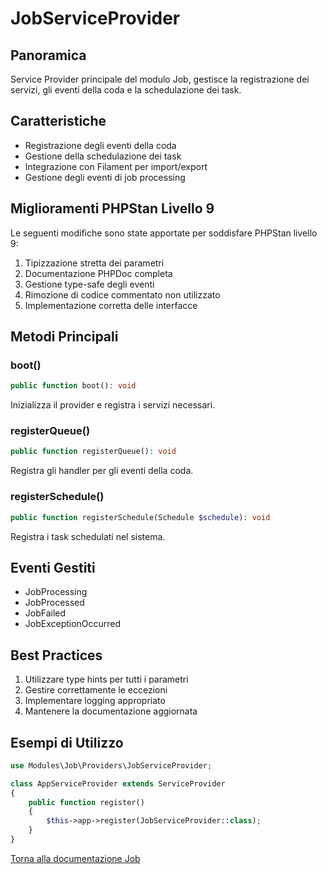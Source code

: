 # JobServiceProvider

## Panoramica
Service Provider principale del modulo Job, gestisce la registrazione dei servizi, gli eventi della coda e la schedulazione dei task.

## Caratteristiche
- Registrazione degli eventi della coda
- Gestione della schedulazione dei task
- Integrazione con Filament per import/export
- Gestione degli eventi di job processing

## Miglioramenti PHPStan Livello 9
Le seguenti modifiche sono state apportate per soddisfare PHPStan livello 9:

1. Tipizzazione stretta dei parametri
2. Documentazione PHPDoc completa
3. Gestione type-safe degli eventi
4. Rimozione di codice commentato non utilizzato
5. Implementazione corretta delle interfacce

## Metodi Principali

### boot()
```php
public function boot(): void
```
Inizializza il provider e registra i servizi necessari.

### registerQueue()
```php
public function registerQueue(): void
```
Registra gli handler per gli eventi della coda.

### registerSchedule()
```php
public function registerSchedule(Schedule $schedule): void
```
Registra i task schedulati nel sistema.

## Eventi Gestiti
- JobProcessing
- JobProcessed
- JobFailed
- JobExceptionOccurred

## Best Practices
1. Utilizzare type hints per tutti i parametri
2. Gestire correttamente le eccezioni
3. Implementare logging appropriato
4. Mantenere la documentazione aggiornata

## Esempi di Utilizzo
```php
use Modules\Job\Providers\JobServiceProvider;

class AppServiceProvider extends ServiceProvider
{
    public function register()
    {
        $this->app->register(JobServiceProvider::class);
    }
}
```

[Torna alla documentazione Job](/docs/modules/module_job.md#providers) 
